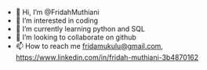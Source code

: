 - 👋 Hi, I’m @FridahMuthiani
- 👀 I’m interested in coding
- 🌱 I’m currently learning python and SQL
- 💞️ I’m looking to collaborate on github
- 📫 How to reach me fridamukulu@gmail.com, https://www.linkedin.com/in/fridah-muthiani-3b4870162

<!---
FridahMuthiani/FridahMuthiani is a ✨ special ✨ repository because its `README.md` (this file) appears on your GitHub profile.
You can click the Preview link to take a look at your changes.
--->
